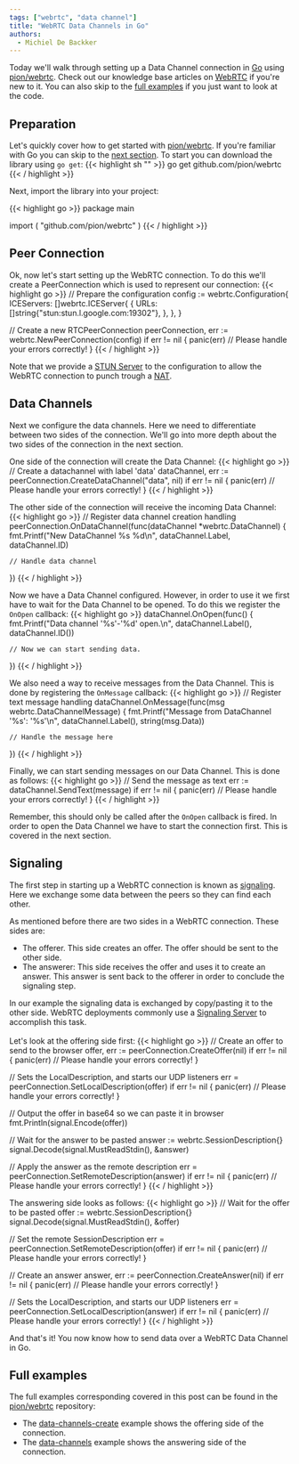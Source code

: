 ```yaml
---
tags: ["webrtc", "data channel"]
title: "WebRTC Data Channels in Go"
authors:
  - Michiel De Backker
---
```


Today we'll walk through setting up a Data Channel connection in [Go](https://golang.org/) using [pion/webrtc](https://github.com/pion/webrtc). Check out our knowledge base articles on [WebRTC](/knowledge-base/webrtc/) if you're new to it. You can also skip to the [full examples](#full-examples) if you just want to look at the code.

## Preparation
Let's quickly cover how to get started with [pion/webrtc](https://github.com/pion/webrtc). If you're familiar with Go you can skip to the [next section](#peer-connection). To start you can download the library using `go get`:
{{< highlight sh "" >}}
go get github.com/pion/webrtc
{{< / highlight >}}

Next, import the library into your project:

{{< highlight go >}}
package main

import (
	"github.com/pion/webrtc"
)
{{< / highlight >}}

## Peer Connection
Ok, now let's start setting up the WebRTC connection. To do this we'll create a PeerConnection which is used to represent our connection:
{{< highlight go >}}
// Prepare the configuration
config := webrtc.Configuration{
    ICEServers: []webrtc.ICEServer{
        {
            URLs: []string{"stun:stun.l.google.com:19302"},
        },
    },
}

// Create a new RTCPeerConnection
peerConnection, err := webrtc.NewPeerConnection(config)
if err != nil {
    panic(err) // Please handle your errors correctly!
}
{{< / highlight >}}

Note that we provide a [STUN Server](/knowledge-base/webrtc/webrtc-architecture/#stun-server) to the configuration to allow the WebRTC connection to punch trough a [NAT](/knowledge-base/webrtc/webrtc-intro/#network-address-translation).

## Data Channels
Next we configure the data channels. Here we need to differentiate between two sides of the connection. We'll go into more depth about the two sides of the connection in the next section.

One side of the connection will create the Data Channel:
{{< highlight go >}}
// Create a datachannel with label 'data'
dataChannel, err := peerConnection.CreateDataChannel("data", nil)
if err != nil {
    panic(err) // Please handle your errors correctly!
}
{{< / highlight >}}

The other side of the connection will receive the incoming Data Channel:
{{< highlight go >}}
// Register data channel creation handling
peerConnection.OnDataChannel(func(dataChannel *webrtc.DataChannel) {
    fmt.Printf("New DataChannel %s %d\n", dataChannel.Label, dataChannel.ID)

    // Handle data channel
})
{{< / highlight >}}

Now we have a Data Channel configured. However, in order to use it we first have to wait for the Data Channel to be opened. To do this we register the `OnOpen` callback:
{{< highlight go >}}
dataChannel.OnOpen(func() {
    fmt.Printf("Data channel '%s'-'%d' open.\n", dataChannel.Label(), dataChannel.ID())

    // Now we can start sending data.
})
{{< / highlight >}}

We also need a way to receive messages from the Data Channel. This is done by registering the `OnMessage` callback:
{{< highlight go >}}
// Register text message handling
dataChannel.OnMessage(func(msg webrtc.DataChannelMessage) {
    fmt.Printf("Message from DataChannel '%s': '%s'\n", dataChannel.Label(), string(msg.Data))

    // Handle the message here
})
{{< / highlight >}}

Finally, we can start sending messages on our Data Channel. This is done as follows:
{{< highlight go >}}
// Send the message as text
err := dataChannel.SendText(message)
if err != nil {
    panic(err) // Please handle your errors correctly!
}
{{< / highlight >}}

Remember, this should only be called after the `OnOpen` callback is fired. In order to open the Data Channel we have to start the connection first. This is covered in the next section.

## Signaling
The first step in starting up a WebRTC connection is known as [signaling](/knowledge-base/webrtc/webrtc-intro/#signaling). Here we exchange some data between the peers so they can find each other.

As mentioned before there are two sides in a WebRTC connection. These sides are:

- The offerer. This side creates an offer. The offer should be sent to the other side.
- The answerer: This side receives the offer and uses it to create an answer. This answer is sent back to the offerer in order to conclude the signaling step.

In our example the signaling data is exchanged by copy/pasting it to the other side. WebRTC deployments commonly use a [Signaling Server](/knowledge-base/webrtc/webrtc-architecture/#signaling-server) to accomplish this task.
<br><br>
Let's look at the offering side first:
{{< highlight go >}}
// Create an offer to send to the browser
offer, err := peerConnection.CreateOffer(nil)
if err != nil {
    panic(err) // Please handle your errors correctly!
}

// Sets the LocalDescription, and starts our UDP listeners
err = peerConnection.SetLocalDescription(offer)
if err != nil {
    panic(err) // Please handle your errors correctly!
}

// Output the offer in base64 so we can paste it in browser
fmt.Println(signal.Encode(offer))

// Wait for the answer to be pasted
answer := webrtc.SessionDescription{}
signal.Decode(signal.MustReadStdin(), &answer)

// Apply the answer as the remote description
err = peerConnection.SetRemoteDescription(answer)
if err != nil {
    panic(err)  // Please handle your errors correctly!
}
{{< / highlight >}}

The answering side looks as follows:
{{< highlight go >}}
// Wait for the offer to be pasted
offer := webrtc.SessionDescription{}
signal.Decode(signal.MustReadStdin(), &offer)

// Set the remote SessionDescription
err = peerConnection.SetRemoteDescription(offer)
if err != nil {
    panic(err)  // Please handle your errors correctly!
}

// Create an answer
answer, err := peerConnection.CreateAnswer(nil)
if err != nil {
    panic(err)  // Please handle your errors correctly!
}

// Sets the LocalDescription, and starts our UDP listeners
err = peerConnection.SetLocalDescription(answer)
if err != nil {
    panic(err)  // Please handle your errors correctly!
}
{{< / highlight >}}

And that's it! You now know how to send data over a WebRTC Data Channel in Go.

## Full examples
The full examples corresponding covered in this post can be found in the [pion/webrtc](https://github.com/pion/webrtc) repository:

- The [data-channels-create](https://github.com/pion/webrtc/tree/master/examples/data-channels-create) example shows the offering side of the connection.
- The [data-channels](https://github.com/pion/webrtc/tree/master/examples/data-channels) example shows the answering side of the connection.
